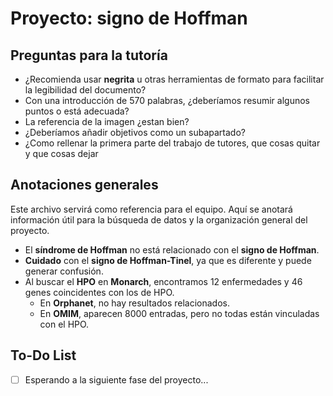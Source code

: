 # Proyecto: signo de Hoffman

## Preguntas para la tutoría

- ¿Recomienda usar **negrita** u otras herramientas de formato para facilitar la legibilidad del documento?
- Con una introducción de 570 palabras, ¿deberíamos resumir algunos puntos o está adecuada?
- La referencia de la imagen ¿estan bien?
- ¿Deberíamos añadir objetivos como un subapartado?
- ¿Como rellenar la primera parte del trabajo de tutores, que cosas quitar y que cosas dejar

## Anotaciones generales

Este archivo servirá como referencia para el equipo. Aquí se anotará información útil para la búsqueda de datos y la organización general del proyecto.

- El **síndrome de Hoffman** no está relacionado con el **signo de Hoffman**.
- **Cuidado** con el **signo de Hoffman-Tinel**, ya que es diferente y puede generar confusión.
- Al buscar el **HPO** en **Monarch**, encontramos 12 enfermedades y 46 genes coincidentes con los de HPO.  
  - En **Orphanet**, no hay resultados relacionados.
  - En **OMIM**, aparecen 8000 entradas, pero no todas están vinculadas con el HPO.

## To-Do List

- [ ] Esperando a la siguiente fase del proyecto...

